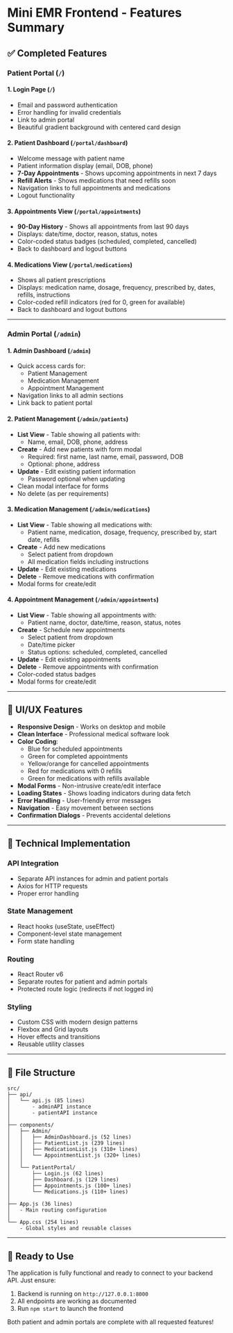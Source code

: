 # Mini EMR Frontend - Features Summary

## ✅ Completed Features

### Patient Portal (`/`)

#### 1. Login Page (`/`)
- Email and password authentication
- Error handling for invalid credentials
- Link to admin portal
- Beautiful gradient background with centered card design

#### 2. Patient Dashboard (`/portal/dashboard`)
- Welcome message with patient name
- Patient information display (email, DOB, phone)
- **7-Day Appointments** - Shows upcoming appointments in next 7 days
- **Refill Alerts** - Shows medications that need refills soon
- Navigation links to full appointments and medications
- Logout functionality

#### 3. Appointments View (`/portal/appointments`)
- **90-Day History** - Shows all appointments from last 90 days
- Displays: date/time, doctor, reason, status, notes
- Color-coded status badges (scheduled, completed, cancelled)
- Back to dashboard and logout buttons

#### 4. Medications View (`/portal/medications`)
- Shows all patient prescriptions
- Displays: medication name, dosage, frequency, prescribed by, dates, refills, instructions
- Color-coded refill indicators (red for 0, green for available)
- Back to dashboard and logout buttons

---

### Admin Portal (`/admin`)

#### 1. Admin Dashboard (`/admin`)
- Quick access cards for:
  - Patient Management
  - Medication Management  
  - Appointment Management
- Navigation links to all admin sections
- Link back to patient portal

#### 2. Patient Management (`/admin/patients`)
- **List View** - Table showing all patients with:
  - Name, email, DOB, phone, address
- **Create** - Add new patients with form modal
  - Required: first name, last name, email, password, DOB
  - Optional: phone, address
- **Update** - Edit existing patient information
  - Password optional when updating
- Clean modal interface for forms
- No delete (as per requirements)

#### 3. Medication Management (`/admin/medications`)
- **List View** - Table showing all medications with:
  - Patient name, medication, dosage, frequency, prescribed by, start date, refills
- **Create** - Add new medications
  - Select patient from dropdown
  - All medication fields including instructions
- **Update** - Edit existing medications
- **Delete** - Remove medications with confirmation
- Modal forms for create/edit

#### 4. Appointment Management (`/admin/appointments`)
- **List View** - Table showing all appointments with:
  - Patient name, doctor, date/time, reason, status, notes
- **Create** - Schedule new appointments
  - Select patient from dropdown
  - Date/time picker
  - Status options: scheduled, completed, cancelled
- **Update** - Edit existing appointments
- **Delete** - Remove appointments with confirmation
- Color-coded status badges
- Modal forms for create/edit

---

## 🎨 UI/UX Features

- **Responsive Design** - Works on desktop and mobile
- **Clean Interface** - Professional medical software look
- **Color Coding**:
  - Blue for scheduled appointments
  - Green for completed appointments  
  - Yellow/orange for cancelled appointments
  - Red for medications with 0 refills
  - Green for medications with refills available
- **Modal Forms** - Non-intrusive create/edit interface
- **Loading States** - Shows loading indicators during data fetch
- **Error Handling** - User-friendly error messages
- **Navigation** - Easy movement between sections
- **Confirmation Dialogs** - Prevents accidental deletions

---

## 🔧 Technical Implementation

### API Integration
- Separate API instances for admin and patient portals
- Axios for HTTP requests
- Proper error handling

### State Management
- React hooks (useState, useEffect)
- Component-level state management
- Form state handling

### Routing
- React Router v6
- Separate routes for patient and admin portals
- Protected route logic (redirects if not logged in)

### Styling
- Custom CSS with modern design patterns
- Flexbox and Grid layouts
- Hover effects and transitions
- Reusable utility classes

---

## 📁 File Structure

```
src/
├── api/
│   └── api.js (85 lines)
│       - adminAPI instance
│       - patientAPI instance
│
├── components/
│   ├── Admin/
│   │   ├── AdminDashboard.js (52 lines)
│   │   ├── PatientList.js (239 lines)
│   │   ├── MedicationList.js (310+ lines)
│   │   └── AppointmentList.js (320+ lines)
│   │
│   └── PatientPortal/
│       ├── Login.js (62 lines)
│       ├── Dashboard.js (129 lines)
│       ├── Appointments.js (100+ lines)
│       └── Medications.js (110+ lines)
│
├── App.js (36 lines)
│   - Main routing configuration
│
└── App.css (254 lines)
    - Global styles and reusable classes
```

---

## 🚀 Ready to Use

The application is fully functional and ready to connect to your backend API. Just ensure:

1. Backend is running on `http://127.0.0.1:8000`
2. All endpoints are working as documented
3. Run `npm start` to launch the frontend

Both patient and admin portals are complete with all requested features!
